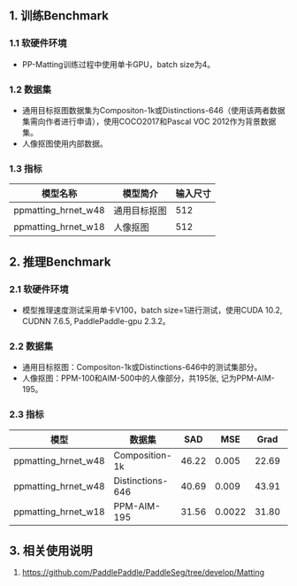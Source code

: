 ## 1. 训练Benchmark

### 1.1 软硬件环境

* PP-Matting训练过程中使用单卡GPU，batch size为4。

### 1.2 数据集

* 通用目标抠图数据集为Compositon-1k或Distinctions-646（使用该两者数据集需向作者进行申请），使用COCO2017和Pascal VOC 2012作为背景数据集。
* 人像抠图使用内部数据。

### 1.3 指标

|模型名称 | 模型简介 | 输入尺寸 |
|---|---|---|
|ppmatting_hrnet_w48 | 通用目标抠图 | 512 |
|ppmatting_hrnet_w18 | 人像抠图 | 512 |

## 2. 推理Benchmark

### 2.1 软硬件环境

* 模型推理速度测试采用单卡V100，batch size=1进行测试，使用CUDA 10.2, CUDNN 7.6.5, PaddlePaddle-gpu 2.3.2。

### 2.2 数据集

* 通用目标抠图：Compositon-1k或Distinctions-646中的测试集部分。
* 人像抠图：PPM-100和AIM-500中的人像部分，共195张, 记为PPM-AIM-195。

### 2.3 指标
| 模型 | 数据集 | SAD | MSE | Grad | Conn |Params(M) | FLOPs(G) | FPS |
| - | - | -| - | - | - | - | -| - |
| ppmatting_hrnet_w48 | Composition-1k | 46.22 | 0.005 | 22.69 | 45.40 | 86.3 | 165.4 | 24.4 |
| ppmatting_hrnet_w48 | Distinctions-646 | 40.69 | 0.009 | 43.91 |40.56 | 86.3 | 165.4 | 24.4 |
| ppmatting_hrnet_w18 | PPM-AIM-195 | 31.56|0.0022|31.80|30.13| 24.5 | 91.28 | 28.9 |

## 3. 相关使用说明
1. https://github.com/PaddlePaddle/PaddleSeg/tree/develop/Matting
